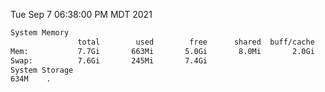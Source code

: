 Tue Sep  7 06:38:00 PM MDT 2021
```bash
System Memory
               total        used        free      shared  buff/cache   available
Mem:           7.7Gi       663Mi       5.0Gi       8.0Mi       2.0Gi       6.7Gi
Swap:          7.6Gi       245Mi       7.4Gi
System Storage
634M	.
```
```bash
